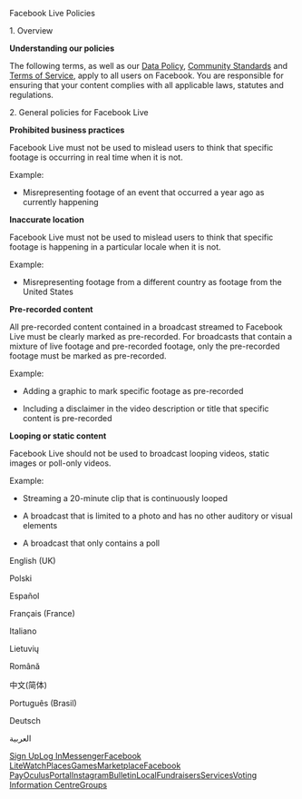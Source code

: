Facebook Live Policies

1\. Overview

**Understanding our policies**

The following terms, as well as our [Data Policy](https://www.facebook.com/about/privacy/), [Community Standards](https://www.facebook.com/communitystandards/) and [Terms of Service](https://www.facebook.com/legal/terms), apply to all users on Facebook. You are responsible for ensuring that your content complies with all applicable laws, statutes and regulations.

2\. General policies for Facebook Live

**Prohibited business practices**

Facebook Live must not be used to mislead users to think that specific footage is occurring in real time when it is not.

Example:

*   Misrepresenting footage of an event that occurred a year ago as currently happening

**Inaccurate location**

Facebook Live must not be used to mislead users to think that specific footage is happening in a particular locale when it is not.

Example:

*   Misrepresenting footage from a different country as footage from the United States

**Pre-recorded content**

All pre-recorded content contained in a broadcast streamed to Facebook Live must be clearly marked as pre-recorded. For broadcasts that contain a mixture of live footage and pre-recorded footage, only the pre-recorded footage must be marked as pre-recorded.

Example:

*   Adding a graphic to mark specific footage as pre-recorded

*   Including a disclaimer in the video description or title that specific content is pre-recorded

**Looping or static content**

Facebook Live should not be used to broadcast looping videos, static images or poll-only videos.

Example:

*   Streaming a 20-minute clip that is continuously looped

*   A broadcast that is limited to a photo and has no other auditory or visual elements

*   A broadcast that only contains a poll

English (UK)

Polski

Español

Français (France)

Italiano

Lietuvių

Română

中文(简体)

Português (Brasil)

Deutsch

العربية

[Sign Up](https://www.facebook.com/reg/)[Log In](https://www.facebook.com/login/)[Messenger](https://l.facebook.com/l.php?u=https%3A%2F%2Fmessenger.com%2F&h=AT2smMEH4WfXYpElBUHvDrqSU8fWxBE0CHi7XhDDMxbAcuWaaXuQ1DIbkosmN458C9f1F1dqZnE9TryOhjNuq6bdnUCEMtknOhdB_ohHkdPpgH6Jmt3cXajitAx66f0qvlMug6PWEjuoiAaRPTowPBrcd_qu4fiQlt65bA)[Facebook Lite](https://www.facebook.com/lite/)[Watch](https://en-gb.facebook.com/watch/)[Places](https://www.facebook.com/places/)[Games](https://www.facebook.com/games/)[Marketplace](https://www.facebook.com/marketplace/)[Facebook Pay](https://pay.facebook.com/)[Oculus](https://l.facebook.com/l.php?u=https%3A%2F%2Fwww.oculus.com%2F&h=AT2smMEH4WfXYpElBUHvDrqSU8fWxBE0CHi7XhDDMxbAcuWaaXuQ1DIbkosmN458C9f1F1dqZnE9TryOhjNuq6bdnUCEMtknOhdB_ohHkdPpgH6Jmt3cXajitAx66f0qvlMug6PWEjuoiAaRPTowPBrcd_qu4fiQlt65bA)[Portal](https://portal.facebook.com/)[Instagram](https://l.facebook.com/l.php?u=https%3A%2F%2Fwww.instagram.com%2F&h=AT2smMEH4WfXYpElBUHvDrqSU8fWxBE0CHi7XhDDMxbAcuWaaXuQ1DIbkosmN458C9f1F1dqZnE9TryOhjNuq6bdnUCEMtknOhdB_ohHkdPpgH6Jmt3cXajitAx66f0qvlMug6PWEjuoiAaRPTowPBrcd_qu4fiQlt65bA)[Bulletin](https://www.bulletin.com/)[Local](https://www.facebook.com/local/lists/245019872666104/)[Fundraisers](https://www.facebook.com/fundraisers/)[Services](https://www.facebook.com/biz/directory/)[Voting Information Centre](https://www.facebook.com/votinginformationcenter/?entry_point=c2l0ZQ%3D%3D)[Groups](https://www.facebook.com/groups/explore/)